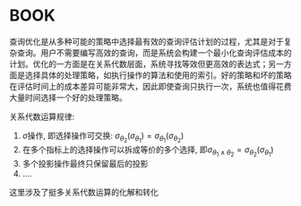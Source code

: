 # BOOK

查询优化是从多种可能的策略中选择最有效的查询评估计划的过程，尤其是对于复杂查询。用户不需要编写高效的查询，而是系统会构建一个最小化查询评估成本的计划。优化的一方面是在关系代数层面，系统寻找等效但更高效的表达式；另一方面是选择具体的处理策略，如执行操作的算法和使用的索引。好的策略和坏的策略在评估时间上的成本差异可能非常大，因此即使查询只执行一次，系统也值得花费大量时间选择一个好的处理策略。

关系代数运算规律:

1. $\sigma$操作, 即选择操作可交换: $\sigma_{\theta_2}(\sigma_{\theta_1})=\sigma_{\theta_1}(\sigma_{\theta_2})$
2. 在多个指标上的选择操作可以拆成等价的多个选择, 即$\sigma_{\theta_1 \land \theta_2} = \sigma_{\theta_2}(\sigma_{\theta_1})$
3. 多个投影操作最终只保留最后的投影
4. ....

这里涉及了挺多关系代数运算的化解和转化